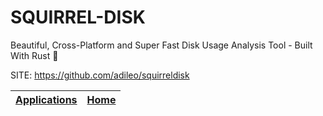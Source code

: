 # SQUIRREL-DISK

 Beautiful, Cross-Platform and Super Fast Disk Usage Analysis Tool - Built With Rust 🦀

 SITE: https://github.com/adileo/squirreldisk

 | [Applications](https://portable-linux-apps.github.io/apps.html) | [Home](https://portable-linux-apps.github.io)
 | --- | --- |
